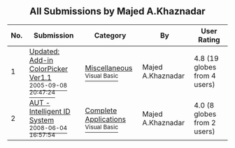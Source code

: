 ﻿<div align="center">

## All Submissions by Majed A\.Khaznadar

</div>

No.  | Submission | Category | By   | User Rating
---- | ---------- | -------- | ---- | -----------
1 | [Updated: Add\-in ColorPicker Ver1\.1<br /><sup>2005-09-08 20:47:24</sup>](https://github.com/Planet-Source-Code/majed-a-khaznadar-updated-add-in-colorpicker-ver1-1__1-62513) | [Miscellaneous<br /><sup>Visual Basic</sup>](../ByCategory/miscellaneous__1-1.md) | Majed A\.Khaznadar | 4.8 (19 globes from 4 users)
2 | [AUT \- Intelligent ID System<br /><sup>2008-06-04 16:57:54</sup>](https://github.com/Planet-Source-Code/majed-a-khaznadar-aut-intelligent-id-system__1-71017) | [Complete Applications<br /><sup>Visual Basic</sup>](../ByCategory/complete-applications__1-27.md) | Majed A\.Khaznadar | 4.0 (8 globes from 2 users)

